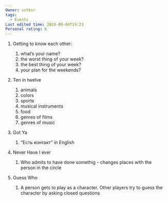 ```yaml
---
Owner: sstksr
tags:
  - Events
Last edited time: 2024-09-04T19:23
Personal rating: 6
---
```

1. Getting to know each other:
    1. what’s your name?
    2. the worst thing of your week?
    3. the best thing of your week?
    4. your plan for the weekends?
2. Ten in twelve
    1. animals
    2. colors
    3. sports
    4. musical instruments
    5. food
    6. genres of films
    7. genres of music
3. Got Ya
    1. “Есть контакт” in English
4. Never Have I ever
    1. Who admits to have done somethig - changes places with the person in the circle
5. Guess Who
    
    1. A person gets to play as a character. Other players try to guess the character by asking closed questions